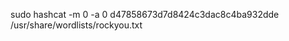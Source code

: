 sudo hashcat -m 0 -a 0 d47858673d7d8424c3dac8c4ba932dde /usr/share/wordlists/rockyou.txt

[//]: # (sudo hashcat -m 10 -a 0 d47858673d7d8424c3dac8c4ba932dde:crEAMt2LO0osIr8gPXfU /usr/share/wordlists/rockyou.txt)

[//]: # (sudo hashcat -m 10 -a 0 d47858673d7d8424c3dac8c4ba932dde:LA9V6klSxFCA7DRAgC1u /usr/share/wordlists/rockyou.txt)

[//]: # (sudo hashcat -m 20 -a 0 d47858673d7d8424c3dac8c4ba932dde:crEAMt2LO0osIr8gPXfU /usr/share/wordlists/rockyou.txt)

[//]: # (sudo hashcat -m 20 -a 0 d47858673d7d8424c3dac8c4ba932dde:LA9V6klSxFCA7DRAgC1u /usr/share/wordlists/rockyou.txt)

